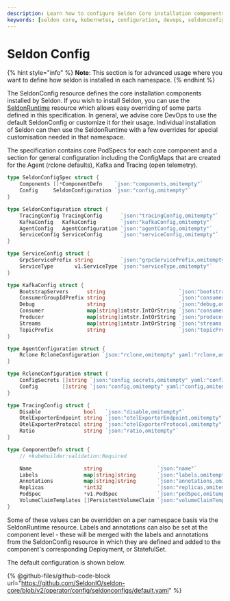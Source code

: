 ```yaml
---
description: Learn how to configure Seldon Core installation components using SeldonConfig resource. Explore advanced configuration options such as component specifications, Kafka settings, tracing configuration, and agent setup for Kubernetes deployments.
keywords: [seldon core, kubernetes, configuration, devops, seldonconfig, kafka, tracing, microservices]
---
```


# Seldon Config

{% hint style="info" %}
**Note**: This section is for advanced usage where you want to define how seldon is installed in each namespace.
{% endhint %}

The SeldonConfig resource defines the core installation components installed by Seldon. If you wish to
install Seldon, you can use the [SeldonRuntime](seldonruntime.md) resource which allows easy
overriding of some parts defined in this specification. In general, we advise core DevOps to use
the default SeldonConfig or customize it for their usage. Individual installation of Seldon can
then use the SeldonRuntime with a few overrides for special customisation needed in that namespace.

The specification contains core PodSpecs for each core component and a section for general configuration
including the ConfigMaps that are created for the Agent (rclone defaults), Kafka and Tracing (open telemetry).

```go
type SeldonConfigSpec struct {
	Components []*ComponentDefn    `json:"components,omitempty"`
	Config     SeldonConfiguration `json:"config,omitempty"`
}

type SeldonConfiguration struct {
	TracingConfig TracingConfig      `json:"tracingConfig,omitempty"`
	KafkaConfig   KafkaConfig        `json:"kafkaConfig,omitempty"`
	AgentConfig   AgentConfiguration `json:"agentConfig,omitempty"`
	ServiceConfig ServiceConfig      `json:"serviceConfig,omitempty"`
}

type ServiceConfig struct {
	GrpcServicePrefix string         `json:"grpcServicePrefix,omitempty"`
	ServiceType       v1.ServiceType `json:"serviceType,omitempty"`
}

type KafkaConfig struct {
	BootstrapServers      string                        `json:"bootstrap.servers,omitempty"`
	ConsumerGroupIdPrefix string                        `json:"consumerGroupIdPrefix,omitempty"`
	Debug                 string                        `json:"debug,omitempty"`
	Consumer              map[string]intstr.IntOrString `json:"consumer,omitempty"`
	Producer              map[string]intstr.IntOrString `json:"producer,omitempty"`
	Streams               map[string]intstr.IntOrString `json:"streams,omitempty"`
	TopicPrefix           string                        `json:"topicPrefix,omitempty"`
}

type AgentConfiguration struct {
	Rclone RcloneConfiguration `json:"rclone,omitempty" yaml:"rclone,omitempty"`
}

type RcloneConfiguration struct {
	ConfigSecrets []string `json:"config_secrets,omitempty" yaml:"config_secrets,omitempty"`
	Config        []string `json:"config,omitempty" yaml:"config,omitempty"`
}

type TracingConfig struct {
	Disable              bool   `json:"disable,omitempty"`
	OtelExporterEndpoint string `json:"otelExporterEndpoint,omitempty"`
	OtelExporterProtocol string `json:"otelExporterProtocol,omitempty"`
	Ratio                string `json:"ratio,omitempty"`
}

type ComponentDefn struct {
	// +kubebuilder:validation:Required

	Name                 string                  `json:"name"`
	Labels               map[string]string       `json:"labels,omitempty"`
	Annotations          map[string]string       `json:"annotations,omitempty"`
	Replicas             *int32                  `json:"replicas,omitempty"`
	PodSpec              *v1.PodSpec             `json:"podSpec,omitempty"`
	VolumeClaimTemplates []PersistentVolumeClaim `json:"volumeClaimTemplates,omitempty"`
}
```

Some of these values can be overridden on a per namespace basis via the SeldonRuntime resource. Labels and annotations
can also be set at the component level - these will be merged with the labels and annotations from the SeldonConfig
resource in which they are defined and added to the component's corresponding Deployment, or StatefulSet.

The default configuration is shown below.

{% @github-files/github-code-block url="https://github.com/SeldonIO/seldon-core/blob/v2/operator/config/seldonconfigs/default.yaml" %}

